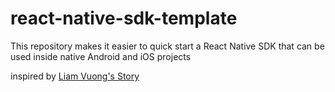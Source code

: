 # react-native-sdk-template
This repository makes it easier to quick start a React Native SDK that can be used inside native Android and iOS projects 

inspired by [Liam Vuong's Story](https://medium.com/@lamvd0101/how-to-build-an-sdk-embed-react-native-ios-and-android-ab0e81b42333)